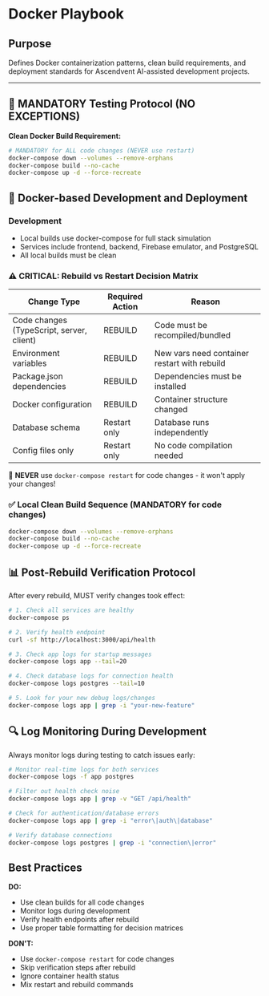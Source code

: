 # Docker Playbook

## Purpose

Defines Docker containerization patterns, clean build requirements, and deployment standards for Ascendvent AI-assisted development projects.

---

## 🧪 MANDATORY Testing Protocol (NO EXCEPTIONS)

**Clean Docker Build Requirement:**

```bash
# MANDATORY for ALL code changes (NEVER use restart)
docker-compose down --volumes --remove-orphans
docker-compose build --no-cache
docker-compose up -d --force-recreate
```

## 🐳 Docker-based Development and Deployment

### Development

* Local builds use docker-compose for full stack simulation
* Services include frontend, backend, Firebase emulator, and PostgreSQL
* All local builds must be clean
### ⚠️ CRITICAL: Rebuild vs Restart Decision Matrix

| Change Type | Required Action | Reason |
|-------------|----------------|---------|
| Code changes (TypeScript, server, client) | REBUILD | Code must be recompiled/bundled |
| Environment variables | REBUILD | New vars need container restart with rebuild |
| Package.json dependencies | REBUILD | Dependencies must be installed |
| Docker configuration | REBUILD | Container structure changed |
| Database schema | Restart only | Database runs independently |
| Config files only | Restart only | No code compilation needed |

🚫 **NEVER** use `docker-compose restart` for code changes - it won't apply your changes!

### ✅ Local Clean Build Sequence (MANDATORY for code changes)

```bash
docker-compose down --volumes --remove-orphans
docker-compose build --no-cache
docker-compose up -d --force-recreate
```

## 📊 Post-Rebuild Verification Protocol

After every rebuild, MUST verify changes took effect:

```bash
# 1. Check all services are healthy
docker-compose ps

# 2. Verify health endpoint
curl -sf http://localhost:3000/api/health

# 3. Check app logs for startup messages
docker-compose logs app --tail=20

# 4. Check database logs for connection health
docker-compose logs postgres --tail=10

# 5. Look for your new debug logs/changes
docker-compose logs app | grep -i "your-new-feature"
```

## 🔍 Log Monitoring During Development

Always monitor logs during testing to catch issues early:

```bash
# Monitor real-time logs for both services
docker-compose logs -f app postgres

# Filter out health check noise
docker-compose logs app | grep -v "GET /api/health"

# Check for authentication/database errors
docker-compose logs app | grep -i "error\|auth\|database"

# Verify database connections
docker-compose logs postgres | grep -i "connection\|error"
```

## Best Practices

**DO:**
* Use clean builds for all code changes
* Monitor logs during development
* Verify health endpoints after rebuild
* Use proper table formatting for decision matrices

**DON'T:**
* Use `docker-compose restart` for code changes
* Skip verification steps after rebuild
* Ignore container health status
* Mix restart and rebuild commands

